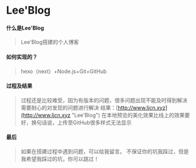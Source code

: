 # Lee'Blog #
#### 什么是Lee'Blog ####
> Lee'Blog搭建的个人博客

#### 如何实现的？ ####
> hexo（next）+Node.js+Git+GitHub

#### 过程及结果 ####
> 过程还是比较难受，因为有版本的问题，很多问题出现不能及时得到解决
> 需要耐心的对发现的问题进行解决
> 结果：[http://www.ljcn.xyz](http://www.ljcn.xyz "Lee'Blog")
> 在本地预览的美化效果比线上的效果要好，换句话说，上传至GitHub很多样式无法显示

#### 最后 ####
    
> 如果在搭建过程中遇到问题，可以给我留言。
> 不保证你的坑我踩过，但是我希望我踩过的坑，你可以跳过！
